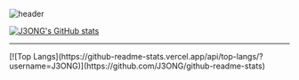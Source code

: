 ![header](https://capsule-render.vercel.app/api?type=waving&color=auto&height=300&section=header&text=J3ONG%27s%20Repository&fontSize=45)

<!--
**J3ONG/J3ONG** is a ✨ _special_ ✨ repository because its `README.md` (this file) appears on your GitHub profile.

Here are some ideas to get you started:

- 🔭 I’m currently working on ...
- 🌱 I’m currently learning ...
- 👯 I’m looking to collaborate on ...
- 🤔 I’m looking for help with ...
- 💬 Ask me about ...
- 📫 How to reach me: ...
- 😄 Pronouns: ...
- ⚡ Fun fact: ...
-->
[![J3ONG's GitHub stats](https://github-readme-stats.vercel.app/api?username=J3ONG)](https://github.com/J3ONG/github-readme-stats)
<hr>
[![Top Langs](https://github-readme-stats.vercel.app/api/top-langs/?username=J3ONG)](https://github.com/J3ONG/github-readme-stats)
<br>


